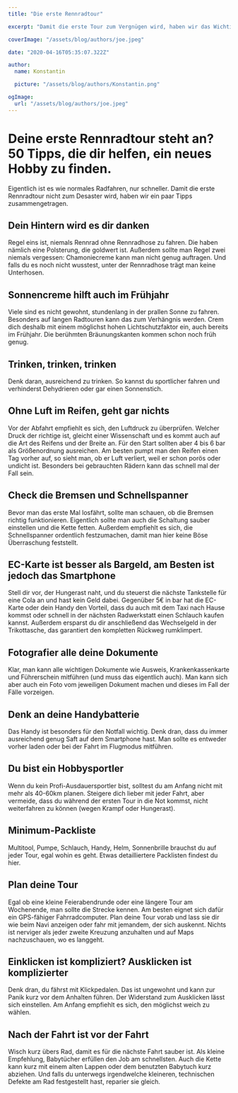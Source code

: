 ```yaml
---
title: "Die erste Rennradtour"

excerpt: "Damit die erste Tour zum Vergnügen wird, haben wir das Wichtigste kurz zusam"

coverImage: "/assets/blog/authors/joe.jpeg"

date: "2020-04-16T05:35:07.322Z"

author:
  name: Konstantin

  picture: "/assets/blog/authors/Konstantin.png"

ogImage:
  url: "/assets/blog/authors/joe.jpeg"
---
```


# Deine erste Rennradtour steht an? 50 Tipps, die dir helfen, ein neues Hobby zu finden.

Eigentlich ist es wie normales Radfahren, nur schneller. Damit die erste Rennradtour nicht zum Desaster wird, haben wir ein paar Tipps zusammengetragen.

## Dein Hintern wird es dir danken

Regel eins ist, niemals Rennrad ohne Rennradhose zu fahren. Die haben nämlich eine Polsterung, die goldwert ist. Außerdem sollte man Regel zwei niemals vergessen: Chamoniecreme kann man nicht genug auftragen. Und falls du es noch nicht wusstest, unter der Rennradhose trägt man keine Unterhosen.

## Sonnencreme hilft auch im Frühjahr

Viele sind es nicht gewohnt, stundenlang in der prallen Sonne zu fahren. Besonders auf langen Radtouren kann das zum Verhängnis werden. Crem dich deshalb mit einem möglichst hohen Lichtschutzfaktor ein, auch bereits im Frühjahr. Die berühmten Bräunungskanten kommen schon noch früh genug.

## Trinken, trinken, trinken

Denk daran, ausreichend zu trinken. So kannst du sportlicher fahren und verhinderst Dehydrieren oder gar einen Sonnenstich.

## Ohne Luft im Reifen, geht gar nichts

Vor der Abfahrt empfiehlt es sich, den Luftdruck zu überprüfen. Welcher Druck der richtige ist, gleicht einer Wissenschaft und es kommt auch auf die Art des Reifens und der Breite an. Für den Start sollten aber 4 bis 6 bar als Größenordnung ausreichen. Am besten pumpt man den Reifen einen Tag vorher auf, so sieht man, ob er Luft verliert, weil er schon porös oder undicht ist. Besonders bei gebrauchten Rädern kann das schnell mal der Fall sein.

## Check die Bremsen und Schnellspanner

Bevor man das erste Mal losfährt, sollte man schauen, ob die Bremsen richtig funktionieren. Eigentlich sollte man auch die Schaltung sauber einstellen und die Kette fetten. Außerdem empfiehlt es sich, die Schnellspanner ordentlich festzumachen, damit man hier keine Böse Überraschung feststellt.

## EC-Karte ist besser als Bargeld, am Besten ist jedoch das Smartphone

Stell dir vor, der Hungerast naht, und du steuerst die nächste Tankstelle für eine Cola an und hast kein Geld dabei. Gegenüber 5€ in bar hat die EC-Karte oder dein Handy den Vorteil, dass du auch mit dem Taxi nach Hause kommst oder schnell in der nächsten Radwerkstatt einen Schlauch kaufen kannst. Außerdem ersparst du dir anschließend das Wechselgeld in der Trikottasche, das garantiert den kompletten Rückweg rumklimpert.

## Fotografier alle deine Dokumente

Klar, man kann alle wichtigen Dokumente wie Ausweis, Krankenkassenkarte und Führerschein mitführen (und muss das eigentlich auch). Man kann sich aber auch ein Foto vom jeweiligen Dokument machen und dieses im Fall der Fälle vorzeigen.

## Denk an deine Handybatterie

Das Handy ist besonders für den Notfall wichtig. Denk dran, dass du immer ausreichend genug Saft auf dem Smartphone hast. Man sollte es entweder vorher laden oder bei der Fahrt im Flugmodus mitführen.

## Du bist ein Hobbysportler

Wenn du kein Profi-Ausdauersportler bist, solltest du am Anfang nicht mit mehr als 40-60km planen. Steigere dich lieber mit jeder Fahrt, aber vermeide, dass du während der ersten Tour in die Not kommst, nicht weiterfahren zu können (wegen Krampf oder Hungerast).

## Minimum-Packliste

Multitool, Pumpe, Schlauch, Handy, Helm, Sonnenbrille brauchst du auf jeder Tour, egal wohin es geht. Etwas detailliertere Packlisten findest du hier.

## Plan deine Tour

Egal ob eine kleine Feierabendrunde oder eine längere Tour am Wochenende, man sollte die Strecke kennen. Am besten eignet sich dafür ein GPS-fähiger Fahrradcomputer. Plan deine Tour vorab und lass sie dir wie beim Navi anzeigen oder fahr mit jemandem, der sich auskennt. Nichts ist nerviger als jeder zweite Kreuzung anzuhalten und auf Maps nachzuschauen, wo es langgeht.

## Einklicken ist kompliziert? Ausklicken ist komplizierter

Denk dran, du fährst mit Klickpedalen. Das ist ungewohnt und kann zur Panik kurz vor dem Anhalten führen. Der Widerstand zum Ausklicken lässt sich einstellen. Am Anfang empfiehlt es sich, den möglichst weich zu wählen.

## Nach der Fahrt ist vor der Fahrt

Wisch kurz übers Rad, damit es für die nächste Fahrt sauber ist. Als kleine Empfehlung, Babytücher erfüllen den Job am schnellsten. Auch die Kette kann kurz mit einem alten Lappen oder dem benutzten Babytuch kurz abziehen. Und falls du unterwegs irgendwelche kleineren, technischen Defekte am Rad festgestellt hast, reparier sie gleich.
